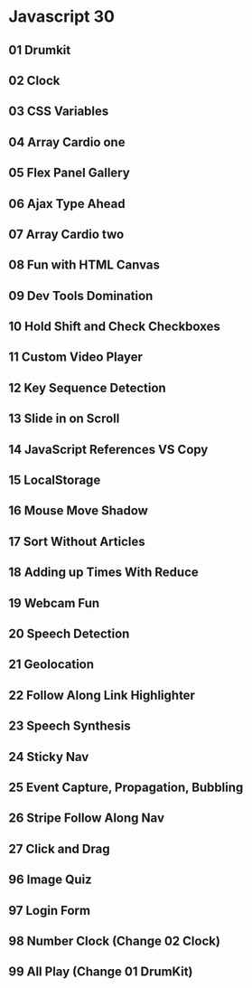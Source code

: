 # Javascript 30

## 01 Drumkit

## 02 Clock

## 03 CSS Variables

## 04 Array Cardio one

## 05 Flex Panel Gallery

## 06 Ajax Type Ahead

## 07 Array Cardio two

## 08 Fun with HTML Canvas

## 09 Dev Tools Domination

## 10 Hold Shift and Check Checkboxes

## 11 Custom Video Player

## 12 Key Sequence Detection

## 13 Slide in on Scroll

## 14 JavaScript References VS Copy

## 15 LocalStorage

## 16 Mouse Move Shadow

## 17 Sort Without Articles

## 18 Adding up Times With Reduce

## 19 Webcam Fun

## 20 Speech Detection

## 21 Geolocation

## 22 Follow Along Link Highlighter

## 23 Speech Synthesis

## 24 Sticky Nav

## 25 Event Capture, Propagation, Bubbling

## 26 Stripe Follow Along Nav

## 27 Click and Drag

## 96 Image Quiz

## 97 Login Form

## 98 Number Clock (Change 02 Clock)

## 99 All Play (Change 01 DrumKit)
